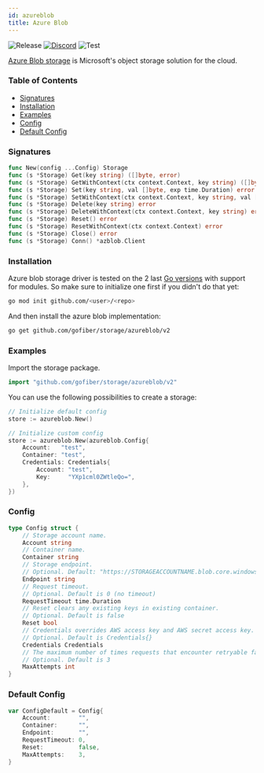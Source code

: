 ```yaml
---
id: azureblob
title: Azure Blob
---
```


![Release](https://img.shields.io/github/v/tag/gofiber/storage?filter=azureblob*)
[![Discord](https://img.shields.io/discord/704680098577514527?style=flat&label=%F0%9F%92%AC%20discord&color=00ACD7)](https://gofiber.io/discord)
![Test](https://img.shields.io/github/actions/workflow/status/gofiber/storage/test-azureblob.yml?label=Tests)

[Azure Blob storage](https://azure.microsoft.com/en-us/products/storage/blobs/#overview) is Microsoft's object storage solution for the cloud.

### Table of Contents

- [Signatures](#signatures)
- [Installation](#installation)
- [Examples](#examples)
- [Config](#config)
- [Default Config](#default-config)

### Signatures

```go
func New(config ...Config) Storage
func (s *Storage) Get(key string) ([]byte, error)
func (s *Storage) GetWithContext(ctx context.Context, key string) ([]byte, error)
func (s *Storage) Set(key string, val []byte, exp time.Duration) error
func (s *Storage) SetWithContext(ctx context.Context, key string, val []byte, exp time.Duration) error
func (s *Storage) Delete(key string) error
func (s *Storage) DeleteWithContext(ctx context.Context, key string) error
func (s *Storage) Reset() error
func (s *Storage) ResetWithContext(ctx context.Context) error
func (s *Storage) Close() error
func (s *Storage) Conn() *azblob.Client
```

### Installation

Azure blob storage driver is tested on the 2 last [Go versions](https://golang.org/dl/) with support for modules. So make sure to initialize one first if you didn't do that yet:

```bash
go mod init github.com/<user>/<repo>
```

And then install the azure blob implementation:

```bash
go get github.com/gofiber/storage/azureblob/v2
```

### Examples

Import the storage package.

```go
import "github.com/gofiber/storage/azureblob/v2"
```

You can use the following possibilities to create a storage:

```go
// Initialize default config
store := azureblob.New()

// Initialize custom config
store := azureblob.New(azureblob.Config{
    Account:   "test",
    Container: "test",
    Credentials: Credentials{
        Account: "test",
        Key:     "YXp1cml0ZWtleQo=",
    },
})
```

### Config

```go
type Config struct {
    // Storage account name.
    Account string
    // Container name.
    Container string
    // Storage endpoint.
    // Optional. Default: "https://STORAGEACCOUNTNAME.blob.core.windows.net"
    Endpoint string
    // Request timeout.
    // Optional. Default is 0 (no timeout)
    RequestTimeout time.Duration
    // Reset clears any existing keys in existing container.
    // Optional. Default is false
    Reset bool
    // Credentials overrides AWS access key and AWS secret access key. Not recommended.
    // Optional. Default is Credentials{}
    Credentials Credentials
    // The maximum number of times requests that encounter retryable failures should be attempted.
    // Optional. Default is 3
    MaxAttempts int
}
```

### Default Config

```go
var ConfigDefault = Config{
    Account:        "",
    Container:      "",
    Endpoint:       "",
    RequestTimeout: 0,
    Reset:          false,
    MaxAttempts:    3,
}
```
